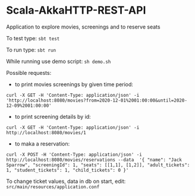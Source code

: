 # Scala-AkkaHTTP-REST-API

Application to explore movies, screenings and to reserve seats

To test type:
`sbt test`

To run type:
`sbt run`

While running use demo script:
`sh demo.sh`

Possible requests: 

- to print movies screenings by given time period:

`curl -X GET -H 'Content-Type: application/json' -i 'http://localhost:8080/movies?from=2020-12-01%2001:00:00&until=2020-12-09%2001:00:00'` 


- to print screening details by id:

`curl -X GET -H 'Content-Type: application/json' -i http://localhost:8080/movies/1`


- to maka a reservation:

`curl -X POST -H 'Content-Type: application/json' -i http://localhost:8080/movies/reservations --data 
'{ "name": "Jack Sparrow", "screeningId": 1, "seats": [[1,1], [1,2]], "adult_tickets": 1, "student_tickets": 1, "child_tickets": 0 }'`



To change ticket values, data in db on start, edit:
`src/main/resources/application.conf`
